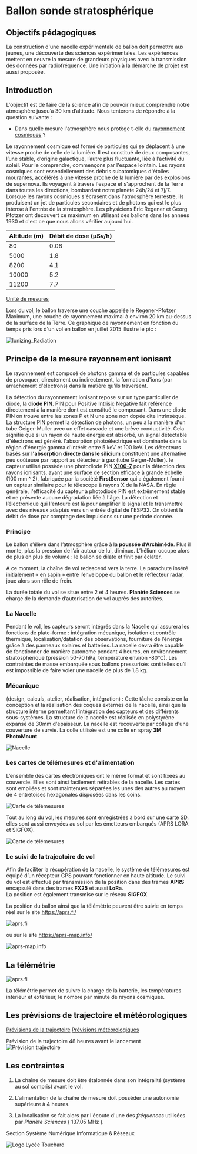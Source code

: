﻿# Ballon sonde stratosphérique

## Objectifs pédagogiques
La  construction d'une nacelle expérimentale de ballon doit permettre aux jeunes, une découverte des sciences expérimentales. Les expériences  mettent en oeuvre la mesure de grandeurs physiques avec la transmission des données par radiofréquence.  Une initiation à la démarche de projet est aussi proposée.

## Introduction
 L'objectif  est de faire de la science afin de pouvoir mieux comprendre notre atmosphère jusqu’à 30 km d’altitude. Nous tenterons de répondre à la question suivante :

 - Dans quelle mesure l'atmosphère nous protège t-elle du [rayonnement cosmiques](https://www.sievert-system.org/#Rayonnement)   ?

Le rayonnement cosmique est formé de particules qui se déplacent à une vitesse proche de celle de la lumière. Il est constitué de deux composantes, l’une stable, d’origine galactique, l’autre plus fluctuante, liée à l’activité du soleil.
Pour le comprendre, commençons par l'espace lointain. Les rayons cosmiques sont essentiellement des débris subatomiques d'étoiles mourantes, accélérés à une vitesse proche de la lumière par des explosions de supernova. Ils voyagent à travers l'espace et s'approchent de la Terre
dans toutes les directions, bombardant notre planète 24h/24 et 7j/7.
Lorsque les rayons cosmiques s'écrasent dans l'atmosphère terrestre, ils produisent un jet de particules secondaires et de photons qui est le plus intense à l'entrée de la stratosphère. Les physiciens Eric Regener et Georg Pfotzer ont découvert ce maximum en utilisant des ballons dans les années 1930 et c'est ce que nous allons vérifier aujourd'hui.

|Altitude (m)|  Débit de dose (μSv/h)|
|--|--|
|80  | 0.08 |
|5000  | 1.8 |
|8200  | 4.1 |
|10000  | 5.2 |
|11200  | 7.7 |

 [Unité de mesures](https://www.sievert-system.org/#Mesure)

Lors du vol, le ballon traverse une couche appelée le Regener-Pfotzer Maximum, une couche de rayonnement maximal à environ 20 km au-dessus de la surface de la Terre. Ce graphique de rayonnement en fonction du temps pris lors d'un vol en ballon en juillet 2015 illustre le pic :

![Ionizing_Radiation](/images/Ionizing_Radiation.png)

## Principe de la mesure rayonnement ionisant

Le rayonnement est composé de photons gamma et de particules capables de provoquer, directement ou indirectement, la formation d'ions (par arrachement d'électrons) dans la matière qu’ils traversent.

La détection du rayonnement ionisant repose  sur un type particulier de diode, la **diode PIN**. PIN pour Positive Intrisic Negative fait référence directement à la manière dont est constitué le composant.  Dans  une diode PIN on trouve entre les zones P et N une zone non dopée dite intrinsèque.  
La structure PIN permet la détection de photons, un peu à la manière d'un tube Geiger-Muller avec un effet cascade et une brève conductivité. Cela signifie que si un rayon de haute énergie est absorbé, un signal détectable d'électrons est généré. l'absorption photoélectrique est dominante dans la région d'énergie gamma d'intérêt entre 5 keV et 100 keV.
Les détecteurs basés sur **l'absorption directe dans le silicium** constituent une alternative  peu coûteuse par rapport au détecteur à gaz (tube Geiger-Muller).
le capteur utilisé possède une photodiode PIN **[X100-7](https://www.first-sensor.com/cms/upload/datasheets/X100-7_THD_5000040.pdf)** pour la détection des rayons ionisants, ayant une surface de section efficace à grande échelle (100 mm ^ 2), fabriquée par la société **FirstSensor** qui a également fourni un capteur similaire pour le télescope à rayons X de la NASA. En règle générale, l'efficacité du capteur à photodiode PIN est extrêmement stable et ne présente aucune dégradation liée à l'âge.
La détection et l’électronique qui l'entoure est là pour amplifier le signal et le transmettre avec des niveaux adaptés vers un entrée digital de l'ESP32. On obtient le débit de dose par comptage des impulsions sur une periode donnée.

### Principe
Le ballon s’élève dans l’atmosphère grâce à la **poussée d’Archimède**. Plus il monte, plus la pression de l’air autour de lui, diminue. L’hélium occupe alors de plus en plus de volume : le ballon se dilate et finit par éclater.

A ce moment, la chaîne de vol redescend vers la terre. Le parachute inséré initialement «  en sapin  » entre l’enveloppe du ballon et le réflecteur radar, joue alors son rôle de frein.

La durée totale du vol se situe entre 2 et 4 heures. **Planète Sciences** se charge de la demande d’autorisation de vol auprès des autorités. 

### La Nacelle
Pendant le vol, les capteurs seront intégrés dans la Nacelle  qui assurera les fonctions de plate-forme : intégration mécanique, isolation et contrôle thermique, localisation/datation des observations, fourniture de l’énergie grâce à des panneaux solaires et batteries.
La nacelle devra être capable de fonctionner de manière autonome pendant 4 heures, en environnement stratosphérique (pression 50-70 hPa, température environ -80°C).
Les contraintes de masse embarquée sous ballons pressurisés sont telles qu’il est impossible de faire voler une nacelle de plus de 1,8 kg.

### Mécanique 
(design, calculs, atelier, réalisation, intégration) : 
Cette tâche consiste en la conception et la réalisation des coques externes de la  nacelle, ainsi que la structure interne permettant l’intégration des capteurs et des différents sous-systèmes. La structure de la nacelle est réalisée en polystyrène expansé de 30mm d'épaisseur.
La nacelle est recouverte par collage d'une couverture de survie. La colle utilisée est une colle en spray **3M PhotoMount**.

![Nacelle](/images/Nacelle_construction.jpg)

### Les cartes de télémesures et d'alimentation

L’ensemble des cartes électroniques ont le même format et sont fixées au couvercle. Elles sont ainsi facilement retirables de la nacelle. Les cartes sont empilées  et sont maintenues séparées les unes des autres au moyen de 4 entretoises hexagonales disposées dans les coins. 

![Carte de télémesures](/images/carte_télémesures_2.jpg)

Tout  au  long  du  vol,  les  mesures  sont  enregistrées à bord sur une carte SD. elles  sont aussi envoyées au sol par les émetteurs embarqués (APRS LORA et SIGFOX).


![Carte de télémesures](/images/carte_télémesures.jpg)

### Le suivi de la trajectoire de vol 

Afin de faciliter la récupération de la nacelle, le système de télémesures est équipé d’un récepteur GPS pouvant fonctionner en haute altitude.
Le suivi du vol est effectué par transmission de la position dans des trames **APRS** encapsulé dans des trames **FX25** et aussi **LoRa**.  
La position est également transmise sur le réseau **SIGFOX**.

La position du ballon ainsi que la télémétrie peuvent être suivie en temps réel sur le site https://aprs.fi/

![aprs.fi](/images/Capture_aprs.fi.png)

ou sur le site https://aprs-map.info/

![aprs-map.info](/images/Capture_aprs-map.info.png)

## La télémétrie

![aprs.fi](/images/Capture_aprs.fi_position.png)

La télémétrie permet de suivre la charge de la batterie, les températures intérieur et extérieur, le nombre par minute de rayons cosmiques. 

## Les prévisions de trajectoire et météorologiques

[Prévisions de la trajectoire](https://predict.habhub.org/)
[Prévisions météorologiques](https://www.ventusky.com)

Prévision de la trajectoire 48 heures avant le lancement
![Prévision trajectoire](/images/Prevision_trajectoire_1.png)


## Les contraintes

 1. La chaîne de mesure doit être étalonnée dans son intégralité     (système au sol compris) avant le vol.

 2. L'alimentation de la chaîne de mesure doit posséder une autonomie supérieure à 4 heures.

 3. La localisation se fait alors par l'écoute d'une des _fréquences_ utilisées par  _Planète Sciences_ ( 137.05 MHz ).

Section Système Numérique Informatique & Réseaux

![Logo Lycée Touchard](/images/logo_touchard.png)


<!-- Toolbox
Génération du README  https://stackedit.io/app#
Génération des badges https://shields.io/category/build


 
 

 

